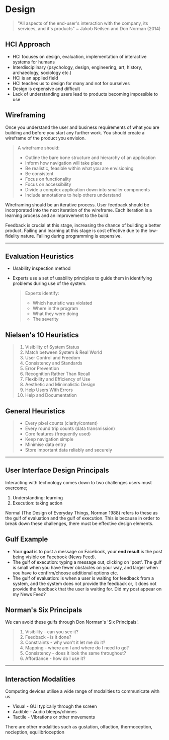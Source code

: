 # Design

> "All aspects of the end-user's interaction with the company, its services, and it's products" ~ Jakob Neilsen and Don Norman (2014)

## HCI Approach

- HCI focuses on design, evaluation, implementation of interactive systems for humans
- Interdisciplinary (psychology, design, engineering, art, history, archaeology, sociology etc.)
- HCI is an applied field
- HCI teaches us to design for many and not for ourselves
- Design is expensive and difficult
- Lack of understanding users lead to products becoming impossible to use

## Wireframing

Once you understand the user and business requirements of what you are building and before you start any further work. You should create a wireframe of the product you envision.

> A wireframe should:
>
> - Outline the bare bone structure and hierarchy of an application
> - Inform how navigation will take place
> - Be realistic, feasible within what you are envisioning
> - Be consistent
> - Focus on functionality
> - Focus on accessibility
> - Divide a complex application down into smaller components
> - Include annotations to help others understand

Wireframing should be an iterative process. User feedback should be incorporated into the next iteration of the wireframe. Each iteration is a learning process and an improvement to the build.

Feedback is crucial at this stage, increasing the chance of building a better product. Failing and learning at this stage is cost effective due to the low-fidelity nature. Failing during programming is expensive.

---

## Evaluation Heuristics

- Usability inspection method

- Experts use a set of usability principles to guide them in identifying problems during use of the system.

  > Experts identify:
  >
  > - Which heuristic was violated
  > - Where in the program
  > - What they were doing
  > - The severity

## Nielsen's 10 Heuristics

> 1. Visibility of System Status
> 2. Match between System & Real World
> 3. User Control and Freedom
> 4. Consistency and Standards
> 5. Error Prevention
> 6. Recognition Rather Than Recall
> 7. Flexibility and Efficiency of Use
> 8. Aesthetic and Minimalistic Design
> 9. Help Users With Errors
> 10. Help and Documentation

## General Heuristics

> - Every pixel counts (clarity/content)
> - Every round trip counts (data transmission)
> - Core features (frequently used)
> - Keep navigation simple
> - Minimise data entry
> - Store important data reliably and securely

---

## User Interface Design Principals

Interacting with technology comes down to two challenges users must overcome;

1. Understanding: learning
2. Execution: taking action

Normal (The Design of Everyday Things, Norman 1988) refers to these as the gulf of evaluation and the gulf of execution. This is because in order to break down these challenges, there must be effective design elements.

## Gulf Example

- Your **goal** is to post a message on Facebook, your **end result** is the post being visible on Facebook (News Feed).
- The gulf of execution: typing a message out, clicking on 'post'. The gulf is small when you have fewer obstacles on your way, and larger when you have to confirm/choose additional options etc.
- The gulf of evaluation: is when a user is waiting for feedback from a system, and the system does not provide the feedback or, it does not provide the feedback that the user is waiting for. Did my post appear on my News Feed?

## Norman's Six Principals

We can avoid these gulfs through Don Norman's 'Six Principals'.

> 1. Visibility - can you see it?
> 2. Feedback - is it done?
> 3. Constraints - why won't it let me do it?
> 4. Mapping - where am I and where do I need to go?
> 5. Consistency - does it look the same throughout?
> 6. Affordance - how do I use it?

---

## Interaction Modalities

Computing devices utilise a wide range of modalities to communicate with us.

- Visual - GUI typically through the screen
- Audible - Audio bleeps/chimes
- Tactile - Vibrations or other movements

There are other modalities such as gustation, olfaction, thermoception, nocieption, equilibrioception